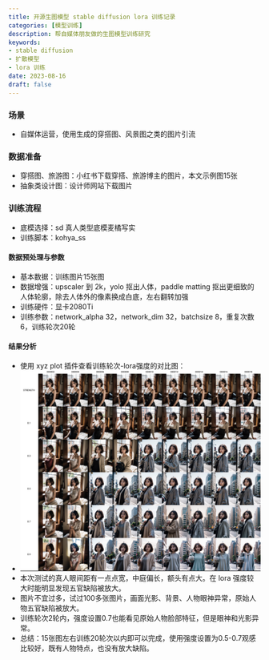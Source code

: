 ```yaml
---
title: 开源生图模型 stable diffusion lora 训练记录
categories: [模型训练]
description: 帮自媒体朋友做的生图模型训练研究
keywords: 
- stable diffusion
- 扩散模型
- lora 训练
date: 2023-08-16
draft: false
---
```


### 场景

- 自媒体运营，使用生成的穿搭图、风景图之类的图片引流

### 数据准备

- 穿搭图、旅游图：小红书下载穿搭、旅游博主的图片，本文示例图15张
- 抽象类设计图：设计师网站下载图片

### 训练流程

- 底模选择：sd 真人类型底模麦橘写实
- 训练脚本：kohya_ss

#### 数据预处理与参数

- 基本数据：训练图片15张图
- 数据增强：upscaler 到 2k，yolo 抠出人体，paddle matting 抠出更细致的人体轮廓，除去人体外的像素换成白底，左右翻转加强
- 训练硬件：显卡2080Ti
- 训练参数：network_alpha 32，network_dim 32，batchsize 8，重复次数6，训练轮次20轮

#### 结果分析

- 使用 xyz plot 插件查看训练轮次-lora强度的对比图：
- ![xyz plot](https://github.com/luokai0223/luokai0223.github.io/raw/master/pics/2023-08-16-stable_diffusion_lora/2.png)
- 本次测试的真人眼间距有一点点宽，中庭偏长，额头有点大。在 lora 强度较大时能明显发现五官缺陷被放大。
- 图片不宜过多，试过100多张图片，画面光影、背景、人物眼神异常，原始人物五官缺陷被放大。
- 训练轮次2轮内，强度设置0.7也能看见原始人物脸部特征，但是眼神和光影异常。
- 总结：15张图左右训练20轮次以内即可以完成，使用强度设置为0.5-0.7观感比较好，既有人物特点，也没有放大缺陷。
